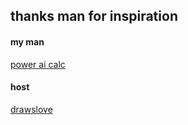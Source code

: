 
## thanks man for inspiration
#### my man
[power ai calc](https://www.youtube.com/watch?v=1GbJQ7fHgqo&t=1264s) 

#### host
[drawslove](https://drawslove.netlify.app/) 

